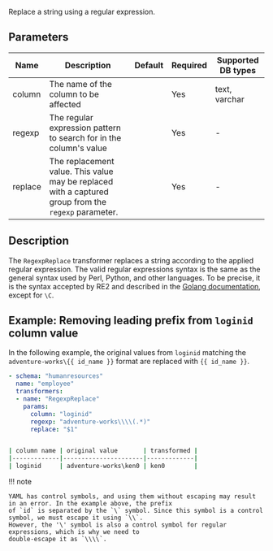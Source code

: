 Replace a string using a regular expression.

## Parameters

| Name    | Description                                                                                         | Default | Required | Supported DB types |
|---------|-----------------------------------------------------------------------------------------------------|---------|----------|--------------------|
| column  | The name of the column to be affected                                                 |         | Yes      | text, varchar      |
| regexp  | The regular expression pattern to search for in the column's value                                  |         | Yes      | -                  |
| replace | The replacement value. This value may be replaced with a captured group from the `regexp` parameter. |         | Yes      | -                  |

## Description

The `RegexpReplace` transformer replaces a string according to the applied regular expression. The valid regular expressions syntax is the same as the general syntax used by Perl, Python, and other languages. To be precise, it is the syntax accepted by RE2 and described in the [Golang documentation](https://golang.org/s/re2syntax), except for `\C`.

## Example: Removing leading prefix from `loginid` column value

In the following example, the original values from `loginid` matching the `adventure-works\{{ id_name }}` format are replaced with `{{ id_name }}`.

``` yaml title="RegexpReplace transformer example"
- schema: "humanresources"
  name: "employee"
  transformers:
  - name: "RegexpReplace"
    params:
      column: "loginid"
      regexp: "adventure-works\\\\(.*)"
      replace: "$1"
```

```bash title="Expected result"

| column name | original value       | transformed |
|-------------|----------------------|-------------|
| loginid     | adventure-works\ken0 | ken0        |
```

!!! note

    YAML has control symbols, and using them without escaping may result in an error. In the example above, the prefix
    of `id` is separated by the `\` symbol. Since this symbol is a control symbol, we must escape it using `\\`.
    However, the '\' symbol is also a control symbol for regular expressions, which is why we need to
    double-escape it as `\\\\`.
